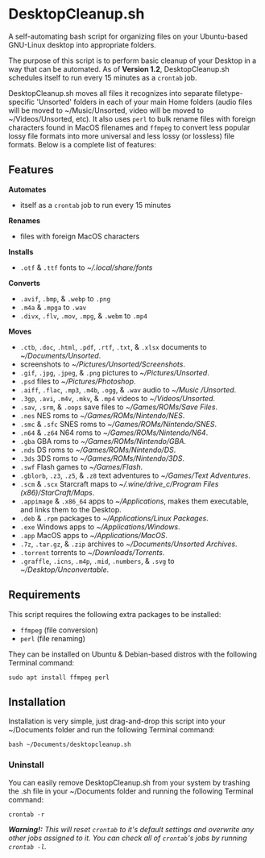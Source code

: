 # DesktopCleanup.sh
A self-automating bash script for organizing files on your Ubuntu-based GNU-Linux desktop into appropriate folders.

The purpose of this script is to perform basic cleanup of your Desktop in a way that can be automated.
As of **Version 1.2**, DesktopCleanup.sh schedules itself to run every 15 minutes as a `crontab` job.

DesktopCleanup.sh moves all files it recognizes into separate filetype-specific 'Unsorted' folders in each of your main Home folders (audio files will be moved to ~/Music/Unsorted, video will be moved to ~/Videos/Unsorted, etc).  It also uses `perl` to bulk rename files with foreign characters found in MacOS filenames and `ffmpeg` to convert less popular lossy file formats into more universal and less lossy (or lossless) file formats.  Below is a complete list of features:

## Features
**Automates**
- itself as a `crontab` job to run every 15 minutes

**Renames**
- files with foreign MacOS characters

**Installs**
- `.otf` & `.ttf` fonts to _~/.local/share/fonts_

**Converts**
- `.avif`, `.bmp`, & `.webp` to `.png`
- `.m4a` & `.mpga` to `.wav`
- `.divx`, `.flv`, `.mov`, `.mpg`, & `.webm` to `.mp4`

**Moves**
- `.ctb`, `.doc`, `.html`, `.pdf`, `.rtf`, `.txt`, & `.xlsx` documents to _~/Documents/Unsorted_.
- screenshots to _~/Pictures/Unsorted/Screenshots_.
- `.gif`, `.jpg`, `.jpeg`, & `.png` pictures to _~/Pictures/Unsorted_.
- `.psd` files to _~/Pictures/Photoshop_.
- `.aiff`, `.flac`, `.mp3`, `.m4b`, `.ogg`, & `.wav` audio to _~/Music
  /Unsorted_.
- `.3gp`, `.avi`, `.m4v`, `.mkv`, & `.mp4` videos to _~/Videos/Unsorted_.
- `.sav`, `.srm`, & `.oops` save files to _~/Games/ROMs/Save Files_.
- `.nes` NES roms to _~/Games/ROMs/Nintendo/NES_.
- `.smc` & `.sfc` SNES roms to _~/Games/ROMs/Nintendo/SNES_.
- `.n64` & `.z64` N64 roms to _~/Games/ROMs/Nintendo/N64_.
- `.gba` GBA roms to _~/Games/ROMs/Nintendo/GBA_.
- `.nds` DS roms to _~/Games/ROMs/Nintendo/DS_.
- `.3ds` 3DS roms to _~/Games/ROMs/Nintendo/3DS_.
- `.swf` Flash games to _~/Games/Flash_.
- `.gblorb`, `.z3`, `.z5`, & `.z8` text adventures to _~/Games/Text Adventures_.
- `.scm` & `.scx` Starcraft maps to _~/.wine/drive_c/Program Files (x86)/StarCraft/Maps_.
- `.appimage` & `.x86_64` apps to _~/Applications_, makes them executable, and links them to the Desktop.
- `.deb` & `.rpm` packages to _~/Applications/Linux Packages_.
- `.exe` Windows apps to _~/Applications/Windows_.
- `.app` MacOS apps to _~/Applications/MacOS_.
- `.7z`, `.tar.gz`, & `.zip` archives to _~/Documents/Unsorted Archives_.
- `.torrent` torrents to _~/Downloads/Torrents_.
- `.graffle`, `.icns`, `.m4p`, `.mid`, `.numbers`, & `.svg` to _~/Desktop/Unconvertable_.

## Requirements
This script requires the following extra packages to be installed:
- `ffmpeg` (file conversion)
- `perl` (file renaming)

They can be installed on Ubuntu & Debian-based distros with the following Terminal command:
```
sudo apt install ffmpeg perl
```
## Installation
Installation is very simple, just drag-and-drop this script into your ~/Documents folder and run the following Terminal command:
```
bash ~/Documents/desktopcleanup.sh
```

### Uninstall
You can easily remove DesktopCleanup.sh from your system by trashing the .sh file in your ~/Documents folder and running the following Terminal command:
```
crontab -r
```
***Warning!:*** *This will reset `crontab` to it's default settings and overwrite any other jobs assigned to it.  You can check all of `crontab`'s jobs by running `crontab -l`.*
